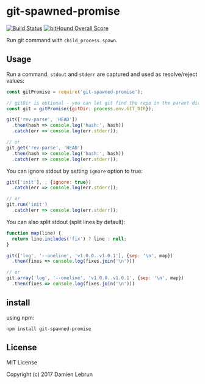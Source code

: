 # git-spawned-promise

[![Build Status][ci-badge]][travis]
[![bitHound Overall Score][bithound-badge]][bithound]

Run git command with `child_process.spawn`.

## Usage

Run a command. `stdout` and `stderr` are captured and used as resolve/reject
values:
```js
const gitPromise = require('git-spawned-promise');

// gitDir is optional - you can let git find the repo in the parent directory.
const git = gitPromise({gitDir: process.env.GIT_DIR});

git(['rev-parse', 'HEAD'])
  .then(hash => console.log('hash:', hash))
  .catch(err => console.log(err.stderr));

// or
git.get('rev-parse', 'HEAD')
  .then(hash => console.log('hash:', hash))
  .catch(err => console.log(err.stderr));
```

You can ignore stdout by setting `ignore` option to true:
```js
git(['init'], , {ignore: true})
  .catch(err => console.log(err.stderr));

// or
git.run('init')
  .catch(err => console.log(err.stderr));
```

You can also split stdout (split lines by default):
```js
function map(line) {
  return line.includes('fix') ? line : null;
}

git(['log', '--oneline', 'v1.0.0..v1.0.1'], {sep: '\n', map})
  .then(fixes => console.log(fixes.join('\n')))

// or
git.array('log', '--oneline', 'v1.0.0..v1.0.1', {sep: '\n', map})
  .then(fixes => console.log(fixes.join('\n')))
```

## install

using npm:

```shell
npm install git-spawned-promise
```

## License

MIT License

Copyright (c) 2017 Damien Lebrun


[hub]: https://github.com/github/hub#installation
[travis]: https://travis-ci.org/dinoboff/git-spawned-promise
[ci-badge]: https://travis-ci.org/dinoboff/git-spawned-promise.svg?branch=master
[bithound]: https://www.bithound.io/github/dinoboff/git-spawned-promise
[bithound-badge]:https://www.bithound.io/github/dinoboff/git-spawned-promise/badges/score.svg
